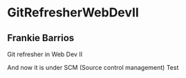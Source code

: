 # GitRefresherWebDevII
## Frankie Barrios
Git refresher in Web Dev II

And now it is under SCM (Source control management)
Test